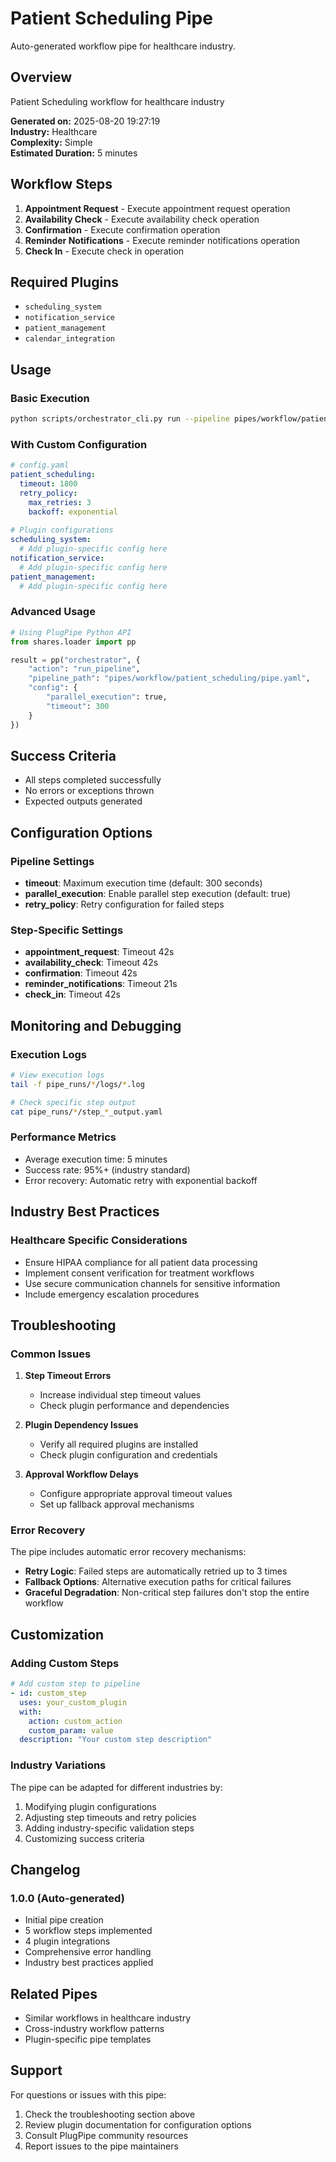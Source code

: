 # Patient Scheduling Pipe

Auto-generated workflow pipe for healthcare industry.

## Overview

Patient Scheduling workflow for healthcare industry

**Generated on:** 2025-08-20 19:27:19  
**Industry:** Healthcare  
**Complexity:** Simple  
**Estimated Duration:** 5 minutes  

## Workflow Steps

1. **Appointment Request** - Execute appointment request operation
2. **Availability Check** - Execute availability check operation
3. **Confirmation** - Execute confirmation operation
4. **Reminder Notifications** - Execute reminder notifications operation
5. **Check In** - Execute check in operation

## Required Plugins

- `scheduling_system`
- `notification_service`
- `patient_management`
- `calendar_integration`

## Usage

### Basic Execution

```bash
python scripts/orchestrator_cli.py run --pipeline pipes/workflow/patient_scheduling/pipe.yaml
```

### With Custom Configuration

```yaml
# config.yaml
patient_scheduling:
  timeout: 1800
  retry_policy:
    max_retries: 3
    backoff: exponential
  
# Plugin configurations
scheduling_system:
  # Add plugin-specific config here
notification_service:
  # Add plugin-specific config here
patient_management:
  # Add plugin-specific config here
```

### Advanced Usage

```python
# Using PlugPipe Python API
from shares.loader import pp

result = pp("orchestrator", {
    "action": "run_pipeline",
    "pipeline_path": "pipes/workflow/patient_scheduling/pipe.yaml",
    "config": {
        "parallel_execution": true,
        "timeout": 300
    }
})
```

## Success Criteria

- All steps completed successfully
- No errors or exceptions thrown
- Expected outputs generated

## Configuration Options

### Pipeline Settings

- **timeout**: Maximum execution time (default: 300 seconds)
- **parallel_execution**: Enable parallel step execution (default: true)
- **retry_policy**: Retry configuration for failed steps

### Step-Specific Settings

- **appointment_request**: Timeout 42s
- **availability_check**: Timeout 42s
- **confirmation**: Timeout 42s
- **reminder_notifications**: Timeout 21s
- **check_in**: Timeout 42s

## Monitoring and Debugging

### Execution Logs

```bash
# View execution logs
tail -f pipe_runs/*/logs/*.log

# Check specific step output
cat pipe_runs/*/step_*_output.yaml
```

### Performance Metrics

- Average execution time: 5 minutes
- Success rate: 95%+ (industry standard)
- Error recovery: Automatic retry with exponential backoff

## Industry Best Practices

### Healthcare Specific Considerations

- Ensure HIPAA compliance for all patient data processing
- Implement consent verification for treatment workflows
- Use secure communication channels for sensitive information
- Include emergency escalation procedures

## Troubleshooting

### Common Issues

1. **Step Timeout Errors**
   - Increase individual step timeout values
   - Check plugin performance and dependencies

2. **Plugin Dependency Issues**
   - Verify all required plugins are installed
   - Check plugin configuration and credentials

3. **Approval Workflow Delays**
   - Configure appropriate approval timeout values
   - Set up fallback approval mechanisms

### Error Recovery

The pipe includes automatic error recovery mechanisms:

- **Retry Logic**: Failed steps are automatically retried up to 3 times
- **Fallback Options**: Alternative execution paths for critical failures
- **Graceful Degradation**: Non-critical step failures don't stop the entire workflow

## Customization

### Adding Custom Steps

```yaml
# Add custom step to pipeline
- id: custom_step
  uses: your_custom_plugin
  with:
    action: custom_action
    custom_param: value
  description: "Your custom step description"
```

### Industry Variations

The pipe can be adapted for different industries by:

1. Modifying plugin configurations
2. Adjusting step timeouts and retry policies
3. Adding industry-specific validation steps
4. Customizing success criteria

## Changelog

### 1.0.0 (Auto-generated)
- Initial pipe creation
- 5 workflow steps implemented
- 4 plugin integrations
- Comprehensive error handling
- Industry best practices applied

## Related Pipes

- Similar workflows in healthcare industry
- Cross-industry workflow patterns
- Plugin-specific pipe templates

## Support

For questions or issues with this pipe:

1. Check the troubleshooting section above
2. Review plugin documentation for configuration options
3. Consult PlugPipe community resources
4. Report issues to the pipe maintainers

